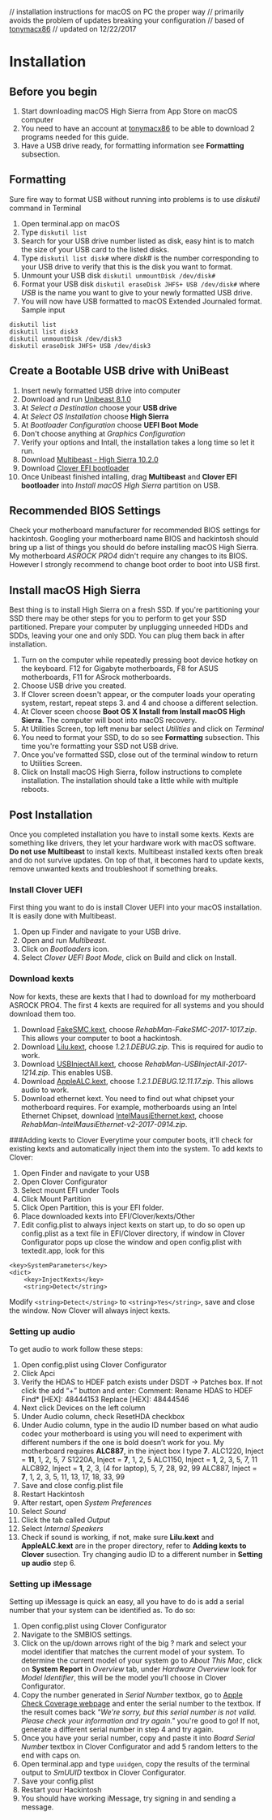 // installation instructions for macOS on PC the proper way
// primarily avoids the problem of updates breaking your configuration
// based of [tonymacx86](https://www.tonymacx86.com/)
// updated on 12/22/2017
# Installation
## Before you begin
1. Start downloading macOS High Sierra from App Store on macOS computer
2. You need to have an account at [tonymacx86](https://www.tonymacx86.com/) to be able to download 2 programs needed for this guide.
3. Have a USB drive ready, for formatting information see **Formatting** subsection.

## Formatting
Sure fire way to format USB without running into problems is to use *diskutil* command in Terminal
1. Open terminal.app on macOS
2. Type `diskutil list`
3. Search for your USB drive number listed as disk, easy hint is to match the size of your USB card to the listed disks.
4. Type `diskutil list disk#` where *disk#* is the number corresponding to your USB drive to verify that this is the disk you want to format.
5. Unmount your USB disk `diskutil unmountDisk /dev/disk#`
6. Format your USB disk `diskutil eraseDisk JHFS+ USB /dev/disk#` where *USB* is the name you want to give to your newly formatted USB drive.
7. You will now have USB formatted to macOS Extended Journaled format.
Sample input
```
diskutil list
diskutil list disk3
diskutil unmountDisk /dev/disk3
diskutil eraseDisk JHFS+ USB /dev/disk3
```

## Create a Bootable USB drive with UniBeast
1. Insert newly formatted USB drive into computer
2. Download and run [Unibeast 8.1.0](https://www.tonymacx86.com/resources/categories/tonymacx86-downloads.3/)
3. At *Select a Destination* choose your **USB drive**
4. At *Select OS Installation* choose **High Sierra**
5. At *Bootloader Configuration* choose **UEFI Boot Mode**
6. Don't choose anything at *Graphics Configuration*
7. Verify your options and Intall, the installation takes a long time so let it run.
8. Download [Multibeast - High Sierra 10.2.0](https://www.tonymacx86.com/resources/categories/tonymacx86-downloads.3/)
9. Download [Clover EFI bootloader](https://sourceforge.net/projects/cloverefiboot/)
9. Once Unibeast finished intalling, drag **Multibeast** and **Clover EFI bootloader** into *Install macOS High Sierra* partition on USB.

## Recommended BIOS Settings
Check your motherboard manufacturer for recommended BIOS settings for hackintosh. Googling your motherboard name BIOS and hackintosh should bring up a list of things you should do before installing macOS High Sierra. My motherboard *ASROCK PRO4* didn't require any changes to its BIOS. However I strongly recommend to change boot order to boot into USB first.

## Install macOS High Sierra
Best thing is to install High Sierra on a fresh SSD. If you're partitioning your SSD there may be other steps for you to perform to get your SSD partitioned. Prepare your computer by unplugging unneeded HDDs and SDDs, leaving your one and only SDD. You can plug them back in after installation.
1. Turn on the computer while repeatedly pressing boot device hotkey on the keyboard. F12 for Gigabyte motherboards, F8 for ASUS motherboards, F11 for ASrock motherboards.
2. Choose USB drive you created.
3. If Clover screen doesn't appear, or the computer loads your operating system, restart, repeat steps 3. and 4 and choose a different selection.
4. At Clover sceen choose **Boot OS X Install from Install macOS High Sierra**. The computer will boot into macOS recovery.
5. At Utilities Screen, top left menu bar select *Utilities* and click on *Terminal*
6. You need to format your SSD, to do so see **Formatting** subsection. This time you're formatting your SSD not USB drive.
7. Once you've formatted SSD, close out of the terminal window to return to Utilities Screen.
8. Click on Install macOS High Sierra, follow instructions to complete installation. The installation should take a little while with multiple reboots.

## Post Installation
Once you completed installation you have to install some kexts. Kexts are something like drivers, they let your hardware work with macOS software. **Do not use Multibeast** to install kexts. Multibeast installed kexts often break and do not survive updates. On top of that, it becomes hard to update kexts, remove unwanted kexts and troubleshoot if something breaks.

### Install Clover UEFI
First thing you want to do is install Clover UEFI into your macOS installation. It is easily done with Multibeast.
1. Open up Finder and navigate to your USB drive.
2. Open and run *Multibeast*.
3. Click on *Bootloaders* icon.
4. Select *Clover UEFI Boot Mode*, click on Build and click on Install.

### Download kexts
Now for kexts, these are kexts that I had to download for my motherboard ASROCK PRO4. The first 4 kexts are required for all systems and you should download them too.
1. Download [FakeSMC.kext](https://bitbucket.org/RehabMan/os-x-fakesmc-kozlek/downloads/), choose *RehabMan-FakeSMC-2017-1017.zip*. This allows your computer to boot a hackintosh.
2. Download [Lilu.kext](https://github.com/vit9696/Lilu/releases), choose *1.2.1.DEBUG.zip*. This is required for audio to work.
3. Download [USBInjectAll.kext](https://bitbucket.org/RehabMan/os-x-usb-inject-all/downloads/), choose *RehabMan-USBInjectAll-2017-1214.zip*. This enables USB.
4. Download [AppleALC.kext](https://github.com/vit9696/AppleALC/releases), choose *1.2.1.DEBUG.12.11.17.zip*. This allows audio to work.
5. Download ethernet kext. You need to find out what chipset your motherboard requires. For example, motherboards using an Intel Ethernet Chipset, download [IntelMausiEthernet.kext](https://bitbucket.org/RehabMan/os-x-intel-network/downloads/), choose *RehabMan-IntelMausiEthernet-v2-2017-0914.zip*.

###Adding kexts to Clover
Everytime your computer boots, it'll check for existing kexts and automatically inject them into the system. To add kexts to Clover:
1. Open Finder and navigate to your USB
2. Open Clover Configurator
3. Select mount EFI under Tools
4. Click Mount Partition
5. Click Open Partition, this is your EFI folder.
6. Place downloaded kexts into EFI/Clover/kexts/Other
7. Edit config.plist to always inject kexts on start up, to do so open up config.plist as a text file in EFI/Clover directory, if window in Clover Configurator pops up close the window and open config.plist with textedit.app, look for this
```
<key>SystemParameters</key>
<dict>
    <key>InjectKexts</key>
    <string>Detect</string>
```
Modify `<string>Detect</string>` to `<string>Yes</string>`, save and close the window. Now Clover will always inject kexts.

### Setting up audio
To get audio to work follow these steps:
1. Open config.plist using Clover Configurator
2. Click Apci
3. Verify the HDAS to HDEF patch exists under DSDT -> Patches box. If not click the add “+” button and enter:
   Comment: Rename HDAS to HDEF
   Find* [HEX]: 48444153
   Replace [HEX]: 48444546
4. Next click Devices on the left column
5. Under Audio column, check ResetHDA checkbox
6. Under Audio column, type in the audio ID number based on what audio codec your motherboard is using you will need to experiment with different numbers if the one is bold doesn’t work for you. My motherboard requires **ALC887**, in the inject box I type **7**.
   ALC1220, Inject = **11**, 1, 2, 5, 7
   S1220A, Inject = **7**, 1, 2, 5
   ALC1150, Inject = **1**, 2, 3, 5, 7, 11
   ALC892, Inject = **1**,  2, 3, (4 for laptop), 5, 7, 28, 92, 99
   ALC887, Inject = **7**, 1, 2, 3, 5, 11, 13, 17, 18, 33, 99
7. Save and close config.plist file
8. Restart Hackintosh
9. After restart, open *System Preferences*
10. Select *Sound*
11. Click the tab called *Output*
12. Select *Internal Speakers*
13. Check if sound is working, if not, make sure **Lilu.kext** and **AppleALC.kext** are in the proper directory, refer to **Adding kexts to Clover** susection. Try changing audio ID to a different number in **Setting up audio** step 6.

### Setting up iMessage
Setting up iMessage is quick an easy, all you have to do is add a serial number that your system can be identified as. To do so:
1. Open config.plist using Clover Configurator
2. Navigate to the SMBIOS settings.
3. Click on the up/down arrows right of the big ? mark and select your model identifier that matches the current model of your system. To determine the current model of your system go to *About This Mac*, click on **System Report** in *Overview* tab, under *Hardware Overview* look for *Model Identifier*, this will be the model you'll choose in Clover Configurator.
4. Copy the number generated in *Serial Number* textbox, go to [Apple Check Coverage webpage](https://checkcoverage.apple.com) and enter the serial number to the textbox. If the result comes back *"We're sorry, but this serial number is not valid. Please check your information and try again."* you're good to go! If not, generate a different serial number in step 4 and try again.
5. Once you have your serial number, copy and paste it into *Board Serial Number* textbox in Clover Configurator and add 5 random letters to the end with caps on.
6. Open terminal.app and type `uuidgen`, copy the results of the terminal output to *SmUUID* textbox in Clover Configurator.
7. Save your config.plist
8. Restart your Hackintosh
9. You should have working iMessage, try signing in and sending a message.

###
